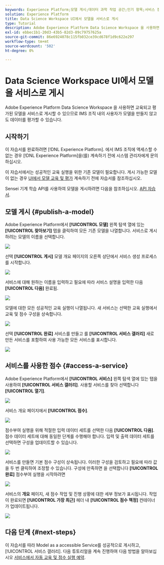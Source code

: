 ```yaml
---
keywords: Experience Platform;모델 게시;데이터 과학 작업 공간;인기 항목;서비스 점수 책정
solution: Experience Platform
title: Data Science Workspace UI에서 모델을 서비스로 게시
type: Tutorial
description: Adobe Experience Platform Data Science Workspace 을 사용하면 교육되고 평가된 모델을 서비스로 게시할 수 있으므로 IMS 조직 내의 사용자가 모델을 만들지 않고도 데이터를 평가할 수 있습니다.
exl-id: ebbec1b1-20d3-43b5-82d3-89c79757625a
source-git-commit: 86e6924078c115fb032ce39cd678f1d9c622e297
workflow-type: tm+mt
source-wordcount: '502'
ht-degree: 0%

---
```


# Data Science Workspace UI에서 모델을 서비스로 게시

Adobe Experience Platform Data Science Workspace 을 사용하면 교육되고 평가된 모델을 서비스로 게시할 수 있으므로 IMS 조직 내의 사용자가 모델을 만들지 않고도 데이터를 평가할 수 있습니다.

## 시작하기

이 자습서를 완료하려면 [!DNL Experience Platform]. 에서 IMS 조직에 액세스할 수 없는 경우 [!DNL Experience Platform]을(를) 계속하기 전에 시스템 관리자에게 문의하십시오.

이 자습서에서는 성공적인 교육 실행을 위한 기존 모델이 필요합니다. 게시 가능한 모델이 없는 경우 [UI에서 모델 교육 및 평가](./train-evaluate-model-ui.md) 계속하기 전에 자습서를 참조하십시오.

Sensei 기계 학습 API를 사용하여 모델을 게시하려면 다음을 참조하십시오. [API 자습서](./publish-model-service-api.md).

## 모델 게시 {#publish-a-model}

Adobe Experience Platform에서 **[!UICONTROL 모델]** 왼쪽 탐색 열에 있는 **[!UICONTROL 찾아보기]** 탭을 클릭하여 모든 기존 모델을 나열합니다. 서비스로 게시하려는 모델의 이름을 선택합니다.

![](../images/models-recipes/publish-model/browse_model.png)

선택 **[!UICONTROL 게시]** 모델 개요 페이지의 오른쪽 상단에서 서비스 생성 프로세스를 시작합니다.

![](../images/models-recipes/publish-model/view_training.png)

서비스에 대해 원하는 이름을 입력하고 필요에 따라 서비스 설명을 입력한 다음 **[!UICONTROL 다음]** 완료됨.

![](../images/models-recipes/publish-model/configure_training.png)

모델에 대한 모든 성공적인 교육 실행이 나열됩니다. 새 서비스는 선택한 교육 실행에서 교육 및 점수 구성을 상속합니다.

![](../images/models-recipes/publish-model/select_training_run.png)

선택 **[!UICONTROL 완료]** 서비스를 만들고 를 **[!UICONTROL 서비스 갤러리]** 새로 만든 서비스를 포함하여 사용 가능한 모든 서비스를 표시합니다.

![](../images/models-recipes/publish-model/service_gallery.png)

## 서비스를 사용한 점수 {#access-a-service}

Adobe Experience Platform에서 **[!UICONTROL 서비스]** 왼쪽 탐색 열에 있는 탭을 사용하여 **[!UICONTROL 서비스 갤러리]**. 사용할 서비스를 찾아 선택합니다 **[!UICONTROL 열기]**.

![](../images/models-recipes/publish-model/open_service.png)

서비스 개요 페이지에서 **[!UICONTROL 점수]**.

![](../images/models-recipes/publish-model/score_service.png)

점수부여 실행을 위해 적절한 입력 데이터 세트를 선택한 다음 **[!UICONTROL 다음]**. 점수 데이터 세트에 대해 동일한 단계를 수행해야 합니다. 입력 및 출력 데이터 세트를 선택하면 구성을 업데이트할 수 있습니다.

![](../images/models-recipes/publish-model/select_datasets.png)

서비스를 만들면 기본 점수 구성이 상속됩니다. 이러한 구성을 검토하고 필요에 따라 값을 두 번 클릭하여 조정할 수 있습니다. 구성에 만족하면 을 선택합니다 **[!UICONTROL 완료]** 점수부여 실행을 시작하려면

![](../images/models-recipes/publish-model/scoring_configs.png)

서비스의 **개요** 페이지, 새 점수 작업 및 진행 상황에 대한 세부 정보가 표시됩니다. 작업이 완료되면 **[!UICONTROL 가장 최근]** 헤더 내 **[!UICONTROL 점수 책정]** 컨테이너가 업데이트됩니다.

![](../images/models-recipes/publish-model/pending_scoring.png)

## 다음 단계 {#next-steps}

이 자습서를 따라 Model as a accessible Service를 성공적으로 게시하고, [!UICONTROL 서비스 갤러리]. 다음 튜토리얼을 계속 진행하여 다음 방법을 알아보십시오 [서비스에서 자동 교육 및 점수 실행 예약](./schedule-models-ui.md).
